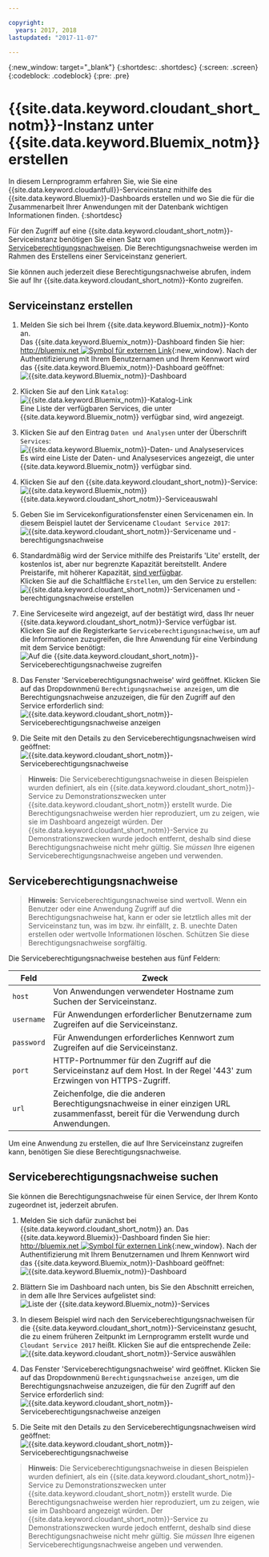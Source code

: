 ```yaml
---

copyright:
  years: 2017, 2018
lastupdated: "2017-11-07"

---
```


{:new_window: target="_blank"}
{:shortdesc: .shortdesc}
{:screen: .screen}
{:codeblock: .codeblock}
{:pre: .pre}

# {{site.data.keyword.cloudant_short_notm}}-Instanz unter {{site.data.keyword.Bluemix_notm}} erstellen

In diesem Lernprogramm erfahren Sie, wie Sie eine {{site.data.keyword.cloudantfull}}-Serviceinstanz
mithilfe des {{site.data.keyword.Bluemix}}-Dashboards erstellen und wo Sie die für die Zusammenarbeit
Ihrer Anwendungen mit der Datenbank wichtigen Informationen finden.
{:shortdesc}

Für den Zugriff auf eine {{site.data.keyword.cloudant_short_notm}}-Serviceinstanz benötigen Sie einen Satz von [Serviceberechtigungsnachweisen](#the-service-credentials).
Die Berechtigungsnachweise werden im Rahmen des Erstellens einer Serviceinstanz generiert.

Sie können auch jederzeit diese Berechtigungsnachweise abrufen, indem Sie auf Ihr {{site.data.keyword.cloudant_short_notm}}-Konto zugreifen.

## Serviceinstanz erstellen

1.  Melden Sie sich bei Ihrem {{site.data.keyword.Bluemix_notm}}-Konto an.<br/>
    Das {{site.data.keyword.Bluemix_notm}}-Dashboard finden Sie hier:
    [http://bluemix.net ![Symbol für externen Link](../images/launch-glyph.svg "Symbol für externen Link")](http://bluemix.net){:new_window}.
    Nach der Authentifizierung mit Ihrem Benutzernamen und Ihrem Kennwort wird das {{site.data.keyword.Bluemix_notm}}-Dashboard geöffnet:<br/>
    ![{{site.data.keyword.Bluemix_notm}}-Dashboard](images/img0001.png)

2.  Klicken Sie auf den Link `Katalog`:<br/>
    ![{{site.data.keyword.Bluemix_notm}}-Katalog-Link](images/img0002.png)<br/>
    Eine Liste der verfügbaren Services, die unter {{site.data.keyword.Bluemix_notm}} verfügbar sind, wird angezeigt.

3.  Klicken Sie auf den Eintrag `Daten und Analysen` unter der Überschrift `Services`:<br/>
    ![{{site.data.keyword.Bluemix_notm}}-Daten- und Analyseservices](images/img0003.png)<br/>
    Es wird eine Liste der Daten- und Analyseservices angezeigt,
    die unter {{site.data.keyword.Bluemix_notm}} verfügbar sind.

4.  Klicken Sie auf den {{site.data.keyword.cloudant_short_notm}}-Service:<br>
    ![{{site.data.keyword.Bluemix_notm}} {{site.data.keyword.cloudant_short_notm}}-Serviceauswahl](images/img0004.png)

5.  Geben Sie im Servicekonfigurationsfenster einen Servicenamen ein.
    In diesem Beispiel lautet der Servicename `Cloudant Service 2017`:<br/>
    ![{{site.data.keyword.cloudant_short_notm}}-Servicename und -berechtigungsnachweise](images/img0005.png)

6.  Standardmäßig wird der Service mithilfe des Preistarifs 'Lite' erstellt, der kostenlos ist, aber nur begrenzte Kapazität bereitstellt.
    Andere Preistarife,
    mit höherer Kapazität,
    [sind verfügbar](../offerings/bluemix.html).<br/>
    Klicken Sie auf die Schaltfläche `Erstellen`, um den Service zu erstellen:<br/>
    ![{{site.data.keyword.cloudant_short_notm}}-Servicenamen und -berechtigungsnachweise erstellen](images/img0006.png)

7.  Eine Serviceseite wird angezeigt, auf der bestätigt wird, dass Ihr neuer
    {{site.data.keyword.cloudant_short_notm}}-Service verfügbar ist.
    Klicken Sie auf die Registerkarte `Serviceberechtigungsnachweise`, um auf die Informationen zuzugreifen, die Ihre Anwendung für eine Verbindung mit dem Service benötigt:<br/>
    ![Auf die {{site.data.keyword.cloudant_short_notm}}-Serviceberechtigungsnachweise zugreifen](images/img0007.png)

8.  Das Fenster 'Serviceberechtigungsnachweise' wird geöffnet.
    Klicken Sie auf das Dropdownmenü `Berechtigungsnachweise anzeigen`, um die Berechtigungsnachweise anzuzeigen, die für den Zugriff auf den Service erforderlich sind:<br/>
    ![{{site.data.keyword.cloudant_short_notm}}-Serviceberechtigungsnachweise anzeigen](images/img0008.png)

9.  Die Seite mit den Details zu den Serviceberechtigungsnachweisen wird geöffnet:<br/>
    ![{{site.data.keyword.cloudant_short_notm}}-Serviceberechtigungsnachweise](images/img0009.png)

>   **Hinweis**: Die Serviceberechtigungsnachweise in diesen Beispielen
    wurden definiert, als ein {{site.data.keyword.cloudant_short_notm}}-Service zu Demonstrationszwecken unter {{site.data.keyword.cloudant_short_notm}} erstellt wurde.
    Die Berechtigungsnachweise werden hier reproduziert, um zu zeigen, wie sie im Dashboard angezeigt würden.
    Der {{site.data.keyword.cloudant_short_notm}}-Service zu Demonstrationszwecken wurde jedoch entfernt,
    deshalb sind diese Berechtigungsnachweise nicht mehr gültig. Sie
    _müssen_ Ihre eigenen Serviceberechtigungsnachweise angeben und verwenden.

## Serviceberechtigungsnachweise

>   **Hinweis**: Serviceberechtigungsnachweise sind wertvoll.
    Wenn ein Benutzer oder eine Anwendung Zugriff auf die Berechtigungsnachweise hat,
    kann er oder sie letztlich alles mit der Serviceinstanz tun, was im bzw. ihr einfällt, z. B. unechte Daten erstellen oder wertvolle Informationen löschen.
    Schützen Sie diese Berechtigungsnachweise sorgfältig.

Die Serviceberechtigungsnachweise bestehen aus fünf Feldern:

Feld      | Zweck
-----------|--------
`host`     | Von Anwendungen verwendeter Hostname zum Suchen der Serviceinstanz.
`username` | Für Anwendungen erforderlicher Benutzername zum Zugreifen auf die Serviceinstanz.
`password` | Für Anwendungen erforderliches Kennwort zum Zugreifen auf die Serviceinstanz.
`port`     | HTTP-Portnummer für den Zugriff auf die Serviceinstanz auf dem Host. In der Regel '443' zum Erzwingen von HTTPS-Zugriff.
`url`      | Zeichenfolge, die die anderen Berechtigungsnachweise in einer einzigen URL zusammenfasst, bereit für die Verwendung durch Anwendungen.

Um eine Anwendung zu erstellen, die auf Ihre Serviceinstanz zugreifen kann, benötigen Sie diese Berechtigungsnachweise.

## Serviceberechtigungsnachweise suchen

Sie können die Berechtigungsnachweise für einen Service, der Ihrem Konto zugeordnet ist, jederzeit abrufen.

1.  Melden Sie sich dafür zunächst bei {{site.data.keyword.cloudant_short_notm}} an.
    Das {{site.data.keyword.Bluemix}}-Dashboard finden Sie hier:
    [http://bluemix.net ![Symbol für externen Link](../images/launch-glyph.svg "Symbol für externen Link")](http://bluemix.net){:new_window}.
    Nach der Authentifizierung mit Ihrem Benutzernamen und Ihrem Kennwort wird das {{site.data.keyword.Bluemix_notm}}-Dashboard geöffnet:<br/>
    ![{{site.data.keyword.Bluemix_notm}}-Dashboard](images/img0001.png)

2.  Blättern Sie im Dashboard nach unten, bis Sie den Abschnitt erreichen, in dem alle Ihre Services aufgelistet sind:<br/>
    ![Liste der {{site.data.keyword.Bluemix_notm}}-Services](images/img0010.png)

3.  In diesem Beispiel wird nach den Serviceberechtigungsnachweisen für die {{site.data.keyword.cloudant_short_notm}}-Serviceinstanz
    gesucht, die zu einem früheren Zeitpunkt im Lernprogramm erstellt wurde und `Cloudant Service 2017` heißt.
    Klicken Sie auf die entsprechende Zeile:<br/>
    ![{{site.data.keyword.cloudant_short_notm}}-Service auswählen](images/img0011.png)

3.  Das Fenster 'Serviceberechtigungsnachweise' wird geöffnet.
    Klicken Sie auf das Dropdownmenü `Berechtigungsnachweise anzeigen`, um die Berechtigungsnachweise anzuzeigen, die für den Zugriff auf den Service erforderlich sind:<br/>
    ![{{site.data.keyword.cloudant_short_notm}}-Serviceberechtigungsnachweise anzeigen](images/img0008.png)

4.  Die Seite mit den Details zu den Serviceberechtigungsnachweisen wird geöffnet:<br/>
    ![{{site.data.keyword.cloudant_short_notm}}-Serviceberechtigungsnachweise](images/img0009.png)

>   **Hinweis**: Die Serviceberechtigungsnachweise in diesen Beispielen
    wurden definiert, als ein {{site.data.keyword.cloudant_short_notm}}-Service zu Demonstrationszwecken unter {{site.data.keyword.cloudant_short_notm}} erstellt wurde.
    Die Berechtigungsnachweise werden hier reproduziert, um zu zeigen, wie sie im Dashboard angezeigt würden.
    Der {{site.data.keyword.cloudant_short_notm}}-Service zu Demonstrationszwecken wurde jedoch entfernt,
    deshalb sind diese Berechtigungsnachweise nicht mehr gültig. Sie
    _müssen_ Ihre eigenen Serviceberechtigungsnachweise angeben und verwenden.
